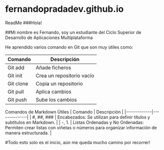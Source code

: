 # fernandopradadev.github.io
ReadMe
###Hola!

##Mi nombre es Fernando, soy un estudiante del Ciclo Superior de Desarrollo de Aplicaciones Multiplataforma

He aprendido varios comando en Git que son muy útiles como: 

| Comando    | Descripción   |
|-------------|--------------|
| Git add     |  Añade ficheros|
| Git init    |  Crea un repositorio vacío|
| Git clone   | Copia un repositorio|
| Git pull    | Aplica cambios|
| Git push    | Sube los cambios|

Comandos de Markdown Útiles 
| Comando    | Descripción   |
|-------------|--------------|
| #, ##, ###   | Encabezados: Se utilizan para definir títulos y subtítulos en Markdown. |
| -, 1.   |  Listas Ordenadas y No Ordenadas: Permiten crear listas con viñetas o números para organizar información de manera estructurada. |

#Todo esto solo es el inicio, aún me queda mucho camino por recorrer!





